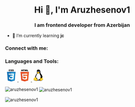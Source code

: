 <h1 align="center">Hi 👋, I'm Aruzhesenov1</h1>
<h3 align="center">I am frontend developer from Azerbijan</h3>

- 🌱 I’m currently learning **jc**

<h3 align="left">Connect with me:</h3>
<p align="left">
</p>

<h3 align="left">Languages and Tools:</h3>
<p align="left"> <a href="https://www.w3schools.com/css/" target="_blank" rel="noreferrer"> <img src="https://raw.githubusercontent.com/devicons/devicon/master/icons/css3/css3-original-wordmark.svg" alt="css3" width="40" height="40"/> </a> <a href="https://www.w3.org/html/" target="_blank" rel="noreferrer"> <img src="https://raw.githubusercontent.com/devicons/devicon/master/icons/html5/html5-original-wordmark.svg" alt="html5" width="40" height="40"/> </a> <a href="https://www.linux.org/" target="_blank" rel="noreferrer"> <img src="https://raw.githubusercontent.com/devicons/devicon/master/icons/linux/linux-original.svg" alt="linux" width="40" height="40"/> </a> </p>

<p><img align="left" src="https://github-readme-stats.vercel.app/api/top-langs?username=aruzhesenov1&show_icons=true&locale=en&layout=compact" alt="aruzhesenov1" /></p>

<p>&nbsp;<img align="center" src="https://github-readme-stats.vercel.app/api?username=aruzhesenov1&show_icons=true&locale=en" alt="aruzhesenov1" /></p>

<p><img align="center" src="https://github-readme-streak-stats.herokuapp.com/?user=aruzhesenov1&theme=dark" alt="aruzhesenov1" /></p>
